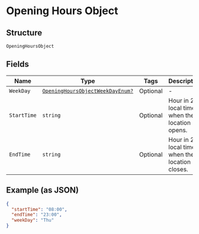 
# Opening Hours Object

## Structure

`OpeningHoursObject`

## Fields

| Name | Type | Tags | Description |
|  --- | --- | --- | --- |
| `WeekDay` | [`OpeningHoursObjectWeekDayEnum?`](../../doc/models/opening-hours-object-week-day-enum.md) | Optional | - |
| `StartTime` | `string` | Optional | Hour in 24h local time when the location opens. |
| `EndTime` | `string` | Optional | Hour in 24h local time when the location closes. |

## Example (as JSON)

```json
{
  "startTime": "08:00",
  "endTime": "23:00",
  "weekDay": "Thu"
}
```

